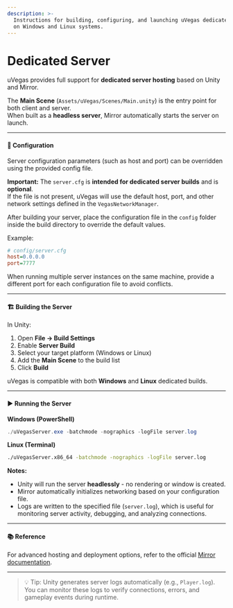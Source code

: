 ```yaml
---
description: >-
  Instructions for building, configuring, and launching uVegas dedicated servers
  on Windows and Linux systems.
---
```


# Dedicated Server

uVegas provides full support for **dedicated server hosting** based on Unity and Mirror.

The **Main Scene** (`Assets/uVegas/Scenes/Main.unity`) is the entry point for both client and server.\
When built as a **headless server**, Mirror automatically starts the server on launch.

***

#### 🔧 Configuration

Server configuration parameters (such as host and port) can be overridden using the provided config file.

**Important:** The `server.cfg` is **intended for dedicated server builds** and is **optional**.\
If the file is not present, uVegas will use the default host, port, and other network settings defined in the `VegasNetworkManager`.

After building your server, place the configuration file in the `config` folder inside the build directory to override the default values.

Example:

```ini
# config/server.cfg
host=0.0.0.0
port=7777
```

When running multiple server instances on the same machine, provide a different port for each configuration file to avoid conflicts.

***

#### 🏗️ Building the Server

In Unity:

1. Open **File → Build Settings**
2. Enable **Server Build**
3. Select your target platform (Windows or Linux)
4. Add the **Main Scene** to the build list
5. Click **Build**

uVegas is compatible with both **Windows** and **Linux** dedicated builds.

***

#### ▶️ Running the Server

**Windows (PowerShell)**

```powershell
./uVegasServer.exe -batchmode -nographics -logFile server.log
```

**Linux (Terminal)**

```bash
./uVegasServer.x86_64 -batchmode -nographics -logFile server.log
```

**Notes:**

* Unity will run the server **headlessly** - no rendering or window is created.
* Mirror automatically initializes networking based on your configuration file.
* Logs are written to the specified file (`server.log`), which is useful for monitoring server activity, debugging, and analyzing connections.

***

#### 📚 Reference

For advanced hosting and deployment options, refer to the official [Mirror documentation](https://mirror-networking.gitbook.io/).

***

> 💡 Tip: Unity generates server logs automatically (e.g., `Player.log`).\
> You can monitor these logs to verify connections, errors, and gameplay events during runtime.
